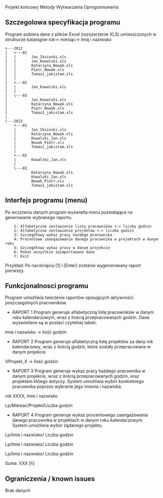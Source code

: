 Projekt końcowy Metody Wytwarzania Oprogramowania

## Szczegolowa specyfikacja programu

Program pobiera dane z plików Excel (rozszerzenie XLS) umieszczonych w strukturze katalogów rok-> miesiąc-> imię i nazwisko 


```
+---2012
|   +---01
|   |       Jan_Iksinski.xls
|   |       Jan_Kowalski.xls
|   |       Katarzyna_Nowak.xls
|   |       Piotr_Nowak.xls
|   |       Tomasz_jakistam.xls
|   |
|   +---02
|   |       Jan_Kowalski.xls
|   |
|   \---03
|           Jan_Kowalski.xls
|           Katarzyna_Nowak.xls
|           Piotr_Nowak.xls
|           Tomasz_jakistam.xls
|
\---2013
    +---01
    |       Jan_Iksinski.xls
    |       Katarzyna_Nowak.xls
    |       Kowalski_Jan.xls
    |       Nowak_Piotr.xls
    |       Tomasz_jakistam.xls
    |
    +---02
    |       Kowalski_Jan.xls
    |
    \---03
            Katarzyna_Nowak.xls
            Kowalski_Jan.xls
            Nowak_Piotr.xls
            Tomasz_jakistam.xls
```

## Interfejs programu (menu)
Po wczytaniu danych program wyświetla menu pozwalające na generowanie wybranego raportu.

		1: Alfabetyczne zestawienie listy pracowników <-> liczby godzin
		2: Alfabetyczne zestawienie projektów <-> liczba godzin
		3: Szczegółowy wykaz pracy kazdego pracownika
		4: Procentowe zaangazowanie danego pracownika w projektach w danym roku
		5: Szczegółowy wykaz pracy w danym projekcie
		6: Pokaż wszystkie zaimportowane dane
		7: Exit

Przykład: Po naciśnięciu [1] i [Enter] zostanie wygenerowany raport pierwszy.

## Funkcjonalnosci programu
Program umożliwia tworzenie raportów opisujących aktywności poszczególnych pracowników.

* RAPORT 1
Program generuje alfabetyczną listę pracowników w danym roku kalendarzowym, wraz z ilością przepracowanych godzin.
Dane wyświetlane są w postaci czytelnej tabeli:

Imie i nazwisko -> ilość godzin 

* RAPORT 2 
Program generuje alfabetyczną listę projektów za dany rok kalendarzowy, wraz z ilością godzin, które zostały przepracowane w danym projekcie

1/Projekt_X -> ilość godzin

* RAPORT 3
Program generuje wykaz pracy każdego pracownika w danym projekcie, wraz z ilością przepracowanych godzin, oraz projektem któego dotyczy. 
System umożliwia wybór konkretnego pracownika poprzez wybranie jego imienia i nazwiska.

rok XXXX, Imie i nazwisko

Lp/Miesiac/Projekt/Liczba godzin 

* RAPORT 4
Program generuje wykaz procentowego zaangażowania danego pracownika w projektach w danym roku kalendarzowym. System umożliwia wybór żądanego projektu.

Lp/Imie i nazwisko/ Liczba godzin

Lp/Imie i nazwisko/ Liczba godzin 

Lp/Imie i nazwisko/ Liczba godzin 

Suma: XXX [h]


## Ograniczenia / known issues
Brak danych
